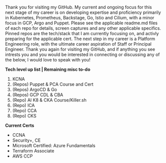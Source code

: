 Thank you for visiting my GitHub. My current and ongoing focus for this next stage of my career is on developing expertise and proficiency primarily in Kubernetes, Prometheus, Backstage, Go, Istio and Cilium, with a minor focus in GCP, Argo and Puppet. Please see the applicable readme.md files of each repo for details, screen captures and any other applicable specifics. Pinned repos are the tech/stack that I am currently focusing on, and activly preparing for the applicable cert. The next step in my career is a Platform Engineering role, with the ultimate career aspiration of Staff or Principal Engineer. Thank you again for visiting my GitHub, and if anything you see intrests you and you would be interested in connecting or discussing any of the below, I would love to speak with you!

**Tech level up list | Remaining misc to-do**
1. KCNA
2. (Repos) Puppet & PCA Course and Cert 
3. (Repos) ArgoCD & Go 
4. (Repos) GCP CDL & CBA 
5. (Repo) AI K8 & CKA Course/Killer.sh 
6. (Repo) ICA 
7. (Repo) CCA 
8. (Repo) CKS

**Current Certs**
- CCNA 
- Security+, CE 
- Microsoft Certified: Azure Fundamentals 
- Terraform Associate 
- AWS CCP 

